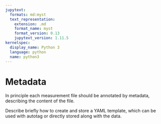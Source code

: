 ```yaml
---
jupytext:
  formats: md:myst
  text_representation:
    extension: .md
    format_name: myst
    format_version: 0.13
    jupytext_version: 1.11.5
kernelspec:
  display_name: Python 3
  language: python
  name: python3
---
```

# Metadata

In principle each measurement file should be annotated by metadata, describing the content of the file.

Describe briefly how to create and store a YAML template, which can be used with autotag or directly stored along with the data.

